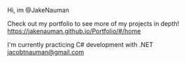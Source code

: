Hi, im @JakeNauman

Check out my portfolio to see more of my projects in depth!
https://jakenauman.github.io/Portfolio/#/home


I'm currently practicing C# development with .NET 
jacobtnauman@gmail.com
